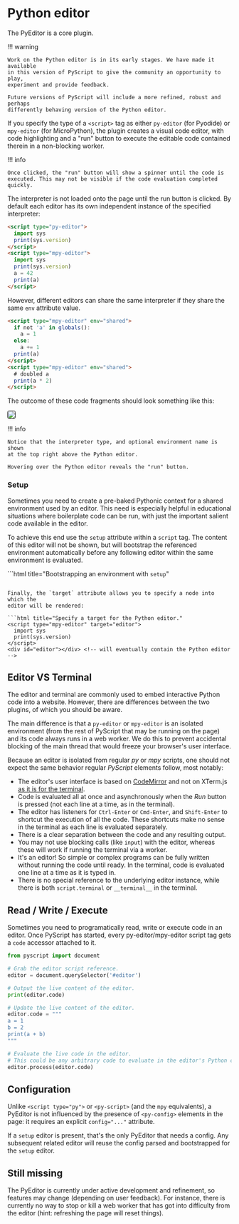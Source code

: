 # Python editor 

The PyEditor is a core plugin.

!!! warning

    Work on the Python editor is in its early stages. We have made it available
    in this version of PyScript to give the community an opportunity to play,
    experiment and provide feedback.

    Future versions of PyScript will include a more refined, robust and perhaps
    differently behaving version of the Python editor.

If you specify the type of a `<script>` tag as either `py-editor` (for Pyodide)
or `mpy-editor` (for MicroPython), the plugin creates a visual code editor,
with code highlighting and a "run" button to execute the editable code
contained therein in a non-blocking worker.

!!! info

    Once clicked, the "run" button will show a spinner until the code is
    executed. This may not be visible if the code evaluation completed quickly.


The interpreter is not loaded onto the page until the run button is clicked. By
default each editor has its own independent instance of the specified
interpreter:

```html title="Two editors, one with Pyodide, the other with MicroPython."
<script type="py-editor">
  import sys
  print(sys.version)
</script>
<script type="mpy-editor">
  import sys
  print(sys.version)
  a = 42
  print(a)
</script>
```

However, different editors can share the same interpreter if they share the
same `env` attribute value.

```html title="Two editors sharing the same MicroPython environment."
<script type="mpy-editor" env="shared">
  if not 'a' in globals():
    a = 1
  else:
    a += 1
  print(a)
</script>
<script type="mpy-editor" env="shared">
  # doubled a
  print(a * 2)
</script>
```

The outcome of these code fragments should look something like this:

<img src="../../assets/images/pyeditor1.gif" style="border: 1px solid black; border-radius: 0.2rem; box-shadow: var(--md-shadow-z1);"/>

!!! info

    Notice that the interpreter type, and optional environment name is shown
    at the top right above the Python editor.

    Hovering over the Python editor reveals the "run" button.

### Setup

Sometimes you need to create a pre-baked Pythonic context for a shared
environment used by an editor. This need is especially helpful in educational
situations where boilerplate code can be run, with just the important salient
code available in the editor.

To achieve this end use the `setup` attribute within a `script` tag. The
content of this editor will not be shown, but will bootstrap the referenced
environment automatically before any following editor within the same
environment is evaluated.

```html title="Bootstrapping an environment with `setup`"
<script type="mpy-editor" env="test_env" setup>
# This code will not be visible, but will run before the next editor's code is
# evaluated.
a = 1
</script>

<script type="mpy-editor" env="test_env">
# Without the "setup" attribute, this editor is visible. Because it is using
# the same env as the previous "setup" editor, the previous editor's code is
# always evaluated first.
print(a)
</script>
```

Finally, the `target` attribute allows you to specify a node into which the
editor will be rendered:

```html title="Specify a target for the Python editor."
<script type="mpy-editor" target="editor">
  import sys
  print(sys.version)
</script>
<div id="editor"></div> <!-- will eventually contain the Python editor -->
```

## Editor VS Terminal

The editor and terminal are commonly used to embed interactive Python code into
a website. However, there are differences between the two plugins, of which you
should be aware.

The main difference is that a `py-editor` or `mpy-editor` is an isolated
environment (from the rest of PyScript that may be running on the page) and
its code always runs in a web worker. We do this to prevent accidental blocking
of the main thread that would freeze your browser's user interface.

Because an editor is isolated from regular *py* or *mpy* scripts, one should
not expect the same behavior regular *PyScript* elements follow, most notably:

  * The editor's user interface is based on
    [CodeMirror](https://codemirror.net/) and not on XTerm.js
    [as it is for the terminal](../terminal).
  * Code is evaluated all at once and asynchronously when the *Run* button is
    pressed (not each line at a time, as in the terminal).
  * The editor has listeners for `Ctrl-Enter` or `Cmd-Enter`, and
    `Shift-Enter` to shortcut the execution of all the code. These shortcuts
    make no sense in the terminal as each line is evaluated separately.
  * There is a clear separation between the code and any resulting output.
  * You may not use blocking calls (like `input`) with the editor, whereas
    these will work if running the terminal via a worker.
  * It's an editor! So simple or complex programs can be fully written without
    running the code until ready. In the terminal, code is evaluated one line
    at a time as it is typed in.
  * There is no special reference to the underlying editor instance, while
    there is both `script.terminal` or `__terminal__` in the terminal.

## Read / Write / Execute

Sometimes you need to programatically read, write or execute code in an
editor. Once PyScript has started, every py-editor/mpy-editor script tag gets
a `code` accessor attached to it.

```python
from pyscript import document

# Grab the editor script reference.
editor = document.querySelector('#editor')

# Output the live content of the editor.
print(editor.code)

# Update the live content of the editor.
editor.code = """
a = 1
b = 2
print(a + b)
"""

# Evaluate the live code in the editor.
# This could be any arbitrary code to evaluate in the editor's Python context.
editor.process(editor.code)
```

## Configuration

Unlike `<script type="py">` or `<py-script>` (and the `mpy` equivalents), a
PyEditor is not influenced by the presence of `<py-config>` elements in the
page: it requires an explicit `config="..."` attribute.

If a `setup` editor is present, that's the only PyEditor that needs a config.
Any subsequent related editor will reuse the config parsed and bootstrapped for
the `setup` editor.

## Still missing

The PyEditor is currently under active development and refinement, so features
may change (depending on user feedback). For instance, there is currently no
way to stop or kill a web worker that has got into difficulty from the editor
(hint: refreshing the page will reset things).
